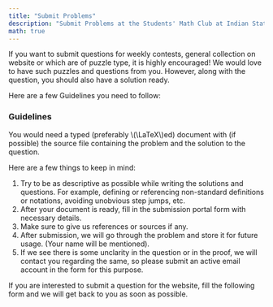 ```yaml
---
title: "Submit Problems"
description: "Submit Problems at the Students' Math Club at Indian Statistical Institute, Kolkata."
math: true
---
```


If you want to submit questions for weekly contests, general collection on website or which are of puzzle type, it is highly encouraged! We would love to have such puzzles and questions from you. However, along with the question, you should also have a solution ready.

Here are a few Guidelines you need to follow:

### Guidelines

You would need a typed (preferably \\(\LaTeX\\)ed) document with (if possible) the source file containing the problem and the solution to the question.

Here are a few things to keep in mind:

1. Try to be as descriptive as possible while writing the solutions and questions. For example, defining or referencing non-standard definitions or notations, avoiding unobvious step jumps, etc.
1. After your document is ready, fill in the submission portal form with necessary details.
1. Make sure to give us references or sources if any.
1. After submission, we will go through the problem and store it for future usage. (Your name will be mentioned).
1. If we see there is some unclarity in the question or in the proof, we will contact you regarding the same, so please submit an active email account in the form for this purpose.

If you are interested to submit a question for the website, fill the following form and we will get back to you as soon as possible.
